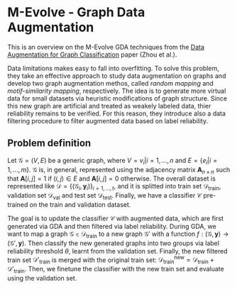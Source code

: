 # M-Evolve - Graph Data Augmentation

This is an overview on the M-Evolve GDA techniques from the [Data Augmentation for Graph Classification](https://arxiv.org/pdf/2007.05700.pdf) paper (Zhou et al.). 

Data limitations makes easy to fall into overfitting. To solve this problem, they take an effective approach to study data augmentation on graphs and develop two graph augmentation methos, called *random mapping* and *motif-similarity mapping*, respectively. The idea is to generate more virtual data for small datasets via heuristic modifications of graph structure. Since this new graph are artificial and treated as weakely labeled data, thier reliability remains to be verified. For this reason, they introduce also a data filtering procedure to filter augmented data based on label reliability. 

## Problem definition

Let $\mathcal{G} = (V, E)$ be a generic graph, where $V ={v_i | i = 1, ..., n}$ and $E = \{e_i | i = 1,..., m\}$. $\mathcal{G}$ is, in general, represented using the adjacency matrix $\mathbf{A}_{n \times n}$ such that $\mathbf{A}[i,j] = 1$ if $(i,j) \in E$ and $\mathbf{A}[i,j] = 0$ otherwise. The overall dataset is represented like $\mathcal{D} = \{(\mathcal{G}_i,\mathbf{y}_i)\}_{i=1,...,t}$, and it is splitted into train set $\mathcal{D}_{\text{train}}$, validation set $\mathcal{D}_{\text{val}}$ and test set $\mathcal{D}_{\text{test}}$. Finally, we have a classifier $\mathcal{C}$ pre-trained on the train and validation dataset. 

The goal is to update the classifier $\mathcal{C}$ with augmented data, which are first generated via GDA and then filtered via label reliability. During GDA, we want to map a graph $\mathcal{G} \in \mathcal{D}_{\text{train}}$ to a new graph $\mathcal{G}'$ with a function $f : (\mathcal{G}, \mathbf{y}) \to (\mathcal{G}', \mathbf{y})$. Then classify the new generated graphs into two groups via label reliability threshold $\theta$, learnt from the validation set. Finally, the new filtered train set $\mathcal{D}'_{\text{train}}$ is merged with the original train set: $\mathcal{D}^{\text{new}}_{\text{train}} = \mathcal{D}_{\text{train}} + \mathcal{D}'_{\text{train}}$. Then, we finetune the classifier with the new train set and evaluate using the validation set. 